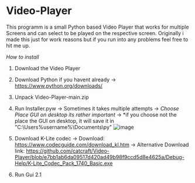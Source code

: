 # Video-Player
This programm is a small Python based Video Player that works for multiple Screens and can select to be played on the respective screen. Originally i made this just for work reasons but if you run into any problems feel free to hit me up.



*How to install*
1. Download the Video Player
 
2. Download Python if you havent already
   -> https://www.python.org/downloads/
3. Unpack Video-Player-main.zip

4. Run Installer.pyw -> Sometimes it takes multiple attempts
   -> *Choose Place GUI on desktop its rather important*
   -> *if you choose not the place the GUI on desktop, it will save it in "C:\Users\%username%\Documents\py"
![image](https://user-images.githubusercontent.com/72657021/214505061-98808294-efa7-4b4c-ab09-6fb6ef6979d3.png)

5.	Download K-Lite codec
   -> Download: https://www.codecguide.com/download_kl.htm
   -> Alternative Download link: https://github.com/catcraft/Video-Player/blob/e7bb1ab6da09517d420ad49b98f9ccd5d8e4625a/Debug-Help/K-Lite_Codec_Pack_1740_Basic.exe

6. Run Gui 2.1
